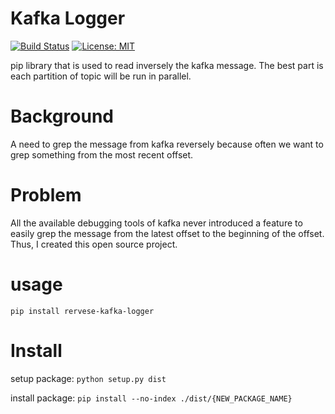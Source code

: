 # Kafka Logger
<a href="https://travis-ci.com/edwardsujono/reverse-kafka-logger.svg?branch=master"><img src="https://travis-ci.com/edwardsujono/reverse-kafka-logger.svg?branch=master" alt="Build Status"></a>
[![License: MIT](https://img.shields.io/badge/License-MIT-yellow.svg)](https://opensource.org/licenses/MIT)

pip library that is used to read inversely the kafka message.
The best part is each partition of topic will be run in parallel.

# Background

A need to grep the message from kafka reversely because often we want to grep something from the most recent offset.

# Problem
All the available debugging tools of kafka never introduced a feature to easily grep the message from the latest offset to
the beginning of the offset. Thus, I created this open source project.

# usage
`pip install rervese-kafka-logger`

# Install
setup package: `python setup.py dist`

install package: `pip install --no-index ./dist/{NEW_PACKAGE_NAME}`
